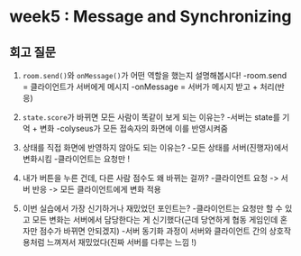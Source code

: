 # week5 : Message and Synchronizing



## 회고 질문


1. `room.send()`와 `onMessage()`가 어떤 역할을 했는지 설명해봅시다!
-room.send = 클라이언트가 서버에게 메시지
-onMessage = 서버가 메시지 받고 + 처리(반응)


2. `state.score`가 바뀌면 모든 사람이 똑같이 보게 되는 이유는?
-서버는 state를 기억 + 변화
-colyseus가 모든 접속자의 화면에 이를 반영시켜줌 


3. 상태를 직접 화면에 반영하지 않아도 되는 이유는?
-모든 상태를 서버(진행자)에서 변화시킴
-클라이언트는 요청만 !


4. 내가 버튼을 누른 건데, 다른 사람 점수도 왜 바뀌는 걸까?
-클라이언트 요청 -> 서버 반응 -> 모든 클라이언트에게 변화 적용 


5. 이번 실습에서 가장 신기하거나 재밌었던 포인트는?
-클라이언트는 요청만 할 수 있고 모든 변화는 서버에서 담당한다는 게 신기했다(근데 당연하게 협동 게임인데 혼자만 점수가 바뀌면 안되겠지)
-서버 동기화 과정이 서버와 클라이언트 간의 상호작용처럼 느껴져서 재밌었다(진짜 서버를 다루는 느낌 !)